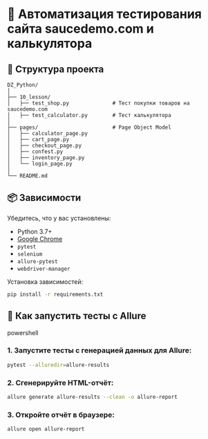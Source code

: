 # 🧪 Автоматизация тестирования сайта saucedemo.com и калькулятора

## 📂 Структура проекта

```
DZ_Python/
│
├── 10_lesson/
│   ├── test_shop.py              # Тест покупки товаров на saucedemo.com
│   ├── test_calculator.py        # Тест калькулятора
│
├── pages/                        # Page Object Model
│   ├── calculator_page.py
│   ├── cart_page.py
│   ├── checkout_page.py
│   ├── confest.py
│   ├── inventory_page.py
│   └── login_page.py
│
└── README.md

```

## 📦 Зависимости

Убедитесь, что у вас установлены:

- Python 3.7+
- [Google Chrome](https://www.google.com/chrome/)
- `pytest`
- `selenium`
- `allure-pytest`
- `webdriver-manager`

Установка зависимостей:

```bash
pip install -r requirements.txt
```

## 🚀 Как запустить тесты с Allure

powershell

### 1. Запустите тесты с генерацией данных для Allure:

```bash
pytest --alluredir=allure-results
```

### 2. Сгенерируйте HTML-отчёт:

```bash
allure generate allure-results --clean -o allure-report
```

### 3. Откройте отчёт в браузере:

```bash
allure open allure-report
```
